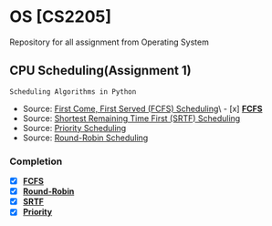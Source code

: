 # OS [CS2205]
Repository for all assignment from Operating System 
## CPU Scheduling(Assignment 1) 
```
Scheduling Algorithms in Python
```
- Source: [First Come, First Served (FCFS) Scheduling](https://www.geeksforgeeks.org/program-fcfs-scheduling-set-1/)\ - [x] [**FCFS**](https://github.com/mazility/OS/blob/master/FCFS.py)
- Source: [Shortest Remaining Time First (SRTF) Scheduling](https://www.javatpoint.com/os-srtf-scheduling-algorithm)
- Source: [Priority Scheduling](https://www.tutorialspoint.com/operating_system/os_process_scheduling_algorithms.htm)
- Source: [Round-Robin Scheduling](https://en.wikipedia.org/wiki/Round-robin_scheduling)
### Completion
  - [x] [**FCFS**](https://github.com/mazility/OS/blob/master/FCFS.py)
  - [x] [**Round-Robin**](https://github.com/mazility/OS/blob/master/RoundR.py)
  - [x] [**SRTF**](https://github.com/mazility/OS/blob/master/SRTF.py)
  - [x] [**Priority**](https://github.com/mazility/OS/blob/master/Priority.py)
